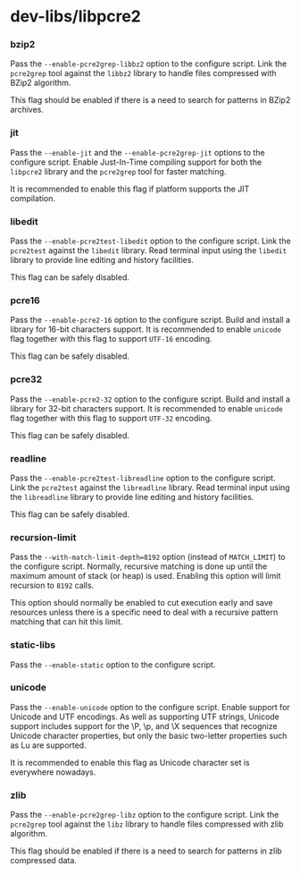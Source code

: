 # dev-libs/libpcre2

### bzip2
Pass the `--enable-pcre2grep-libbz2` option to the configure script. Link the `pcre2grep` tool against the `libbz2` library to handle files compressed with BZip2 algorithm.

This flag should be enabled if there is a need to search for patterns in BZip2 archives.

### jit
Pass the `--enable-jit` and the `--enable-pcre2grep-jit` options to the configure script. Enable Just-In-Time compiling support for both the `libpcre2` library and the `pcre2grep` tool for faster matching.

It is recommended to enable this flag if platform supports the JIT compilation.

### libedit
Pass the `--enable-pcre2test-libedit` option to the configure script. Link the `pcre2test` against the `libedit` library. Read terminal input using the `libedit` library to provide line editing and history facilities.

This flag can be safely disabled.

### pcre16
Pass the `--enable-pcre2-16` option to the configure script. Build and install a library for 16-bit characters support. It is recommended to enable `unicode` flag together with this flag to support `UTF-16` encoding.

This flag can be safely disabled.

### pcre32
Pass the `--enable-pcre2-32` option to the configure script. Build and install a library for 32-bit characters support. It is recommended to enable `unicode` flag together with this flag to support `UTF-32` encoding.

This flag can be safely disabled.

### readline
Pass the `--enable-pcre2test-libreadline` option to the configure script. Link the `pcre2test` against the `libreadline` library. Read terminal input using the `libreadline` library to provide line editing and history facilities.

This flag can be safely disabled.

### recursion-limit
Pass the `--with-match-limit-depth=8192` option (instead of `MATCH_LIMIT`) to the configure script. Normally, recursive matching is done up until the maximum amount of stack (or heap) is used. Enabling this option will limit recursion to `8192` calls.

This option should normally be enabled to cut execution early and save resources unless there is a specific need to deal with a recursive pattern matching that can hit this limit.

### static-libs
Pass the `--enable-static` option to the configure script.

### unicode
Pass the `--enable-unicode` option to the configure script. Enable support for Unicode and UTF encodings. As well as supporting UTF strings, Unicode support includes support for the \P, \p, and \X sequences that recognize Unicode character properties, but only the basic two-letter properties such as Lu are supported.

It is recommended to enable this flag as Unicode character set is everywhere nowadays.

### zlib
Pass the `--enable-pcre2grep-libz` option to the configure script. Link the `pcre2grep` tool against the `libz` library to handle files compressed with zlib algorithm.

This flag should be enabled if there is a need to search for patterns in zlib compressed data.
